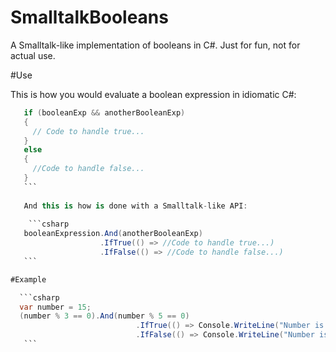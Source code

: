 # SmalltalkBooleans
A Smalltalk-like implementation of booleans in C#. Just for fun, not for actual use.

#Use

This is how you would evaluate a boolean expression in idiomatic C#:

 ```csharp
    if (booleanExp && anotherBooleanExp)
    {
      // Code to handle true...
    }
    else
    {
      //Code to handle false...
    }
    ```
    
    And this is how is done with a Smalltalk-like API:
    
     ```csharp
    booleanExpression.And(anotherBooleanExp)
                     .IfTrue(() => //Code to handle true...)
                     .IfFalse(() => //Code to handle false...)
    ```

#Example

   ```csharp
   var number = 15;
   (number % 3 == 0).And(number % 5 == 0)
                             .IfTrue(() => Console.WriteLine("Number is divisible by 15"))
                             .IfFalse(() => Console.WriteLine("Number is not divisible by 15"));
    ```

